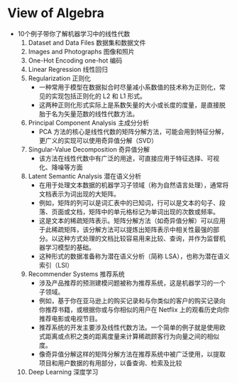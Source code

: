 # View of Algebra
- 10个例子带你了解机器学习中的线性代数
    1. Dataset and Data Files 数据集和数据文件
    2. Images and Photographs 图像和照片
    3. One-Hot Encoding one-hot 编码
    4. Linear Regression 线性回归
    5. Regularization 正则化
        + 一种常用于模型在数据拟合时尽量减小系数值的技术称为正则化，常见的实现包括正则化的 L2 和 L1 形式。
        + 这两种正则化形式实际上是系数矢量的大小或长度的度量，是直接脱胎于名为矢量范数的线性代数方法。
    6. Principal Component Analysis 主成分分析
        + PCA 方法的核心是线性代数的矩阵分解方法，可能会用到特征分解，更广义的实现可以使用奇异值分解（SVD）
    7. Singular-Value Decomposition 奇异值分解
        - 该方法在线性代数中有广泛的用途，可直接应用于特征选择、可视化、降噪等方面
    8. Latent Semantic Analysis 潜在语义分析
        - 在用于处理文本数据的机器学习子领域（称为自然语言处理），通常将文档表示为词出现的大矩阵。
        - 例如，矩阵的列可以是词汇表中的已知词，行可以是文本的句子、段落、页面或文档，矩阵中的单元格标记为单词出现的次数或频率。
        - 这是文本的稀疏矩阵表示。矩阵分解方法（如奇异值分解）可以应用于此稀疏矩阵，该分解方法可以提炼出矩阵表示中相关性最强的部分。以这种方式处理的文档比较容易用来比较、查询，并作为监督机器学习模型的基础。
        - 这种形式的数据准备称为潜在语义分析（简称 LSA），也称为潜在语义索引（LSI）
    9. Recommender Systems 推荐系统
        - 涉及产品推荐的预测建模问题被称为推荐系统，这是机器学习的一个子领域。
        - 例如，基于你在亚马逊上的购买记录和与你类似的客户的购买记录向你推荐书籍，或根据你或与你相似的用户在 Netflix 上的观看历史向你推荐电影或电视节目。
        - 推荐系统的开发主要涉及线性代数方法。一个简单的例子就是使用欧式距离或点积之类的距离度量来计算稀疏顾客行为向量之间的相似度。
        - 像奇异值分解这样的矩阵分解方法在推荐系统中被广泛使用，以提取项目和用户数据的有用部分，以备查询、检索及比较
    10. Deep Learning 深度学习
